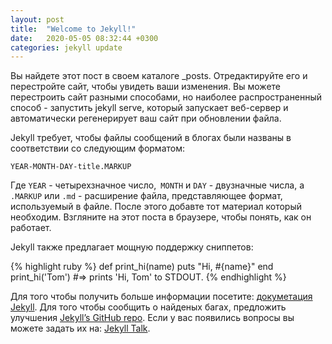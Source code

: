```yaml
---
layout: post
title:  "Welcome to Jekyll!"
date:   2020-05-05 08:32:44 +0300
categories: jekyll update
---
```

Вы найдете этот пост в своем каталоге _posts. Отредактируйте его и перестройте сайт, чтобы увидеть ваши изменения. Вы можете перестроить сайт разными способами, но наиболее распространенный способ - запустить jekyll serve, который запускает веб-сервер и автоматически регенерирует ваш сайт при обновлении файла.

Jekyll требует, чтобы файлы сообщений в блогах были названы в соответствии со следующим форматом:

`YEAR-MONTH-DAY-title.MARKUP`

Где `YEAR` - четырехзначное число,` MONTH` и `DAY` - двузначные числа, а `.MARKUP` или `.md` - расширение файла, представляющее формат, используемый в файле. После этого добавте тот материал который необходим. Взгляните на этот поста в браузере, чтобы понять, как он работает.

Jekyll также предлагает мощную поддержку сниппетов:

{% highlight ruby %}
def print_hi(name)
  puts "Hi, #{name}"
end
print_hi('Tom')
#=> prints 'Hi, Tom' to STDOUT.
{% endhighlight %}

Для того чтобы получить больше информации посетите: [докуметация Jekyll][jekyll-docs]. Для того чтобы сообщить о найденых багах, предложить улучшения [Jekyll’s GitHub repo][jekyll-gh]. Если у вас появились вопросы вы можете задать их на: [Jekyll Talk][jekyll-talk].

[jekyll-docs]: https://jekyllrb.com/docs/home
[jekyll-gh]:   https://github.com/jekyll/jekyll
[jekyll-talk]: https://talk.jekyllrb.com/
